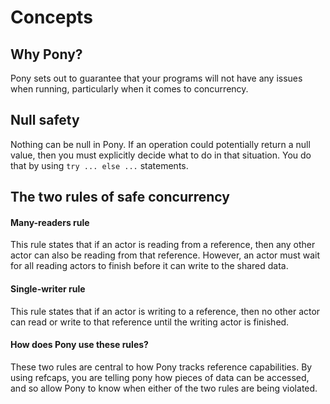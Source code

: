# Concepts

## Why Pony?

Pony sets out to guarantee that your programs will not have any issues when running, particularly when it comes to concurrency.

## Null safety

Nothing can be null in Pony. If an operation could potentially return a null value, then you must explicitly decide what to do in that situation. You do that by using `try ... else ...` statements.

## The two rules of safe concurrency

#### Many-readers rule

This rule states that if an actor is reading from a reference, then any other actor can also be reading from that reference. However, an actor must wait for all reading actors to finish before it can write to the shared data.

#### Single-writer rule

This rule states that if an actor is writing to a reference, then no other actor can read or write to that reference until the writing actor is finished.

#### How does Pony use these rules?

These two rules are central to how Pony tracks reference capabilities. By using refcaps, you are telling pony how pieces of data can be accessed, and so allow Pony to know when either of the two rules are being violated.

